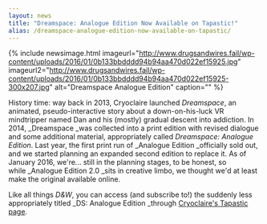 ```yaml
---
layout: news
title: "Dreamspace: Analogue Edition Now Available on Tapastic!"
alias: /dreamspace-analogue-edition-now-available-on-tapastic/
---
```


{% include newsimage.html imageurl="http://www.drugsandwires.fail/wp-content/uploads/2016/01/0b133bbdddd94b94aa470d022ef15925.jpg" imageurl2="http://www.drugsandwires.fail/wp-content/uploads/2016/01/0b133bbdddd94b94aa470d022ef15925-300x207.jpg" alt="Dreamspace Analogue Edition" caption="" %}

History time: way back in 2013, Cryoclaire launched _Dreamspace_, an animated, pseudo-interactive story about a down-on-his-luck VR mindtripper named Dan and his (mostly) gradual descent into addiction. In 2014, _Dreamspace _was collected into a print edition with revised dialogue and some additional material, appropriately called _Dreamspace: Analogue Edition_. Last year, the first print run of _Analogue Edition _officially sold out, and we started planning an expanded second edition to replace it. As of January 2016, we're... still in the planning stages, to be honest, so while _Analogue Edition 2.0 _sits in creative limbo, we thought we'd at least make the original available online.

Like all things *D&amp;W*, you can access (and subscribe to!) the suddenly less appropriately titled _DS: Analogue Edition _through [Cryoclaire's Tapastic page](http://tapastic.com/cryoclaire).
